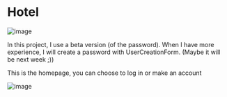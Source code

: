 # Hotel

![image](https://github.com/user-attachments/assets/26f1cf2f-5d50-4f63-ba00-e50b8ebfddcf)

In this project, I use a beta version (of the password). When I have more experience, I will create a password with UserCreationForm. (Maybe it will be next week ;))


This is the homepage, you can choose to log in or make an account 

![image](https://github.com/user-attachments/assets/5fd2f87f-8007-46a0-8ea2-9375be2a893f)
